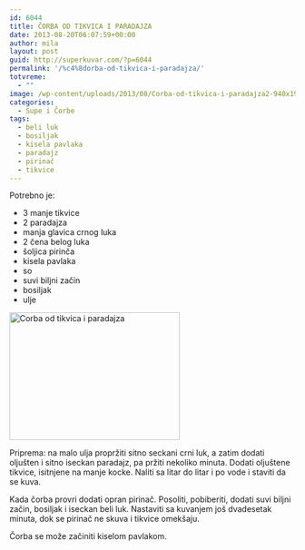 ```yaml
---
id: 6044
title: ČORBA OD TIKVICA I PARADAJZA
date: 2013-08-20T06:07:59+00:00
author: mila
layout: post
guid: http://superkuvar.com/?p=6044
permalink: '/%c4%8dorba-od-tikvica-i-paradajza/'
totvreme:
  - ""
image: /wp-content/uploads/2013/08/Corba-od-tikvica-i-paradajza2-940x198.jpg
categories:
  - Supe i Čorbe
tags:
  - beli luk
  - bosiljak
  - kisela pavlaka
  - paradajz
  - pirinač
  - tikvice
---
```

Potrebno je:

  * 3 manje tikvice
  * 2 paradajza
  * manja glavica crnog luka
  * 2 čena belog luka
  * šoljica pirinča
  * kisela pavlaka
  * so
  * suvi biljni začin
  * bosiljak
  * ulje

[<img class="alignnone size-medium wp-image-6048" src="//superkuvar.com/wp-content/uploads/2013/08/Corba-od-tikvica-i-paradajza2-300x225.jpg" alt="Corba od tikvica i paradajza" width="300" height="225" />](//superkuvar.com/wp-content/uploads/2013/08/Corba-od-tikvica-i-paradajza2-e1376924208361.jpg)

Priprema: na malo ulja propržiti sitno seckani crni luk, a zatim dodati oljušten i sitno iseckan paradajz, pa pržiti nekoliko minuta. Dodati oljuštene tikvice, isitnjene na manje kocke. Naliti sa litar do litar i po vode i staviti da se kuva.

Kada čorba provri dodati opran pirinač. Posoliti, pobiberiti, dodati suvi biljni začin, bosiljak i iseckan beli luk. Nastaviti sa kuvanjem još dvadesetak minuta, dok se pirinač ne skuva i tikvice omekšaju.

Čorba se može začiniti kiselom pavlakom.